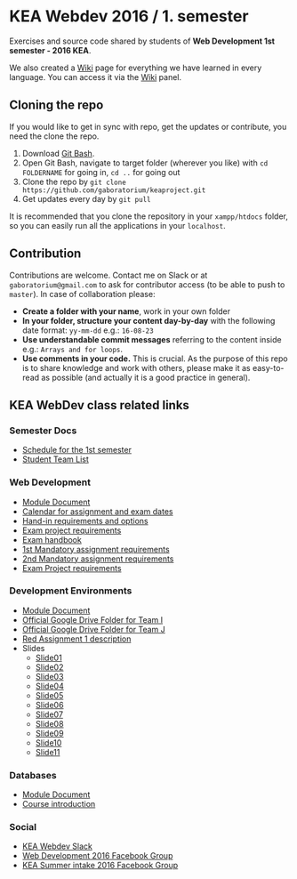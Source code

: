 # KEA Webdev 2016 / 1. semester

Exercises and source code shared by students of **Web Development 1st semester - 2016 KEA**.

We also created a [Wiki](https://github.com/gaboratorium/keaproject/wiki) page for everything we have learned in every language. You can access it via the [Wiki](https://github.com/gaboratorium/keaproject/wiki) panel.

## Cloning the repo

If you would like to get in sync with repo, get the updates or contribute, you need the clone the repo.

  1. Download [Git Bash](https://git-scm.com/downloads).
  2. Open Git Bash, navigate to target folder (wherever you like) with `cd FOLDERNAME` for going in, `cd ..` for going out
  3. Clone the repo by `git clone https://github.com/gaboratorium/keaproject.git`
  4. Get updates every day by `git pull`

  It is recommended that you clone the repository in your `xampp/htdocs` folder, so you can easily run all the applications in your `localhost`.

## Contribution

Contributions are welcome. Contact me on Slack or at `gaboratorium@gmail.com` to ask for contributor access (to be able to push to `master`).
In case of collaboration please:

- **Create a folder with your name**, work in your own folder
- **In your folder, structure your content day-by-day** with the following date format: `yy-mm-dd` e.g.: `16-08-23`
- **Use understandable commit messages** referring to the content inside e.g.: `Arrays and for loops`.
- **Use comments in your code.** This is crucial. As the purpose of this repo is to share knowledge and work with others, please make it as easy-to-read as possible (and actually it is a good practice in general).

## KEA WebDev class related links

### Semester Docs

 - [Schedule for the 1st semester](https://docs.google.com/spreadsheets/d/17calSFIYJFmXsx4_O_10RNqLMmBvAVo4JTxCHQg09Vw/edit#gid=0)
 - [Student Team List](https://docs.google.com/spreadsheets/d/1oXzW_VJzaGSPwl-xk4gjTpnE0JLmhTNCugGSDuV7a8M/pubhtml)

### Web Development

 - [Module Document](https://docs.google.com/document/d/1e27PmGJw-Y4IZqmP-YWFgqb2P4tU5KU3qvJVnytV-MY/pub)
 - [Calendar for assignment and exam dates](https://docs.google.com/spreadsheets/d/1m3lTxiW8433h5L_g9lljzWvtmq4-WX2qlkkREfrFIsY/edit#gid=0)
 - [Hand-in requirements and options](https://docs.google.com/spreadsheets/d/1D8OHzxcbDc_Reom1hbl5pxeK6pxjodrXVPPaBf6U43c/edit)
 - [Exam project requirements](https://docs.google.com/document/d/11s2seqE7-sMjOlLTH6CrvpR1EgmdbYKgYRNr5ufKgEE/edit)
 - [Exam handbook](https://docs.google.com/document/d/1nqPh-wW_y-a5riZjggVnUCiCJbkGkNgWXdi0iwHyaPk/edit)
 - [1st Mandatory assignment requirements](https://docs.google.com/document/d/1juLrh62X-OzMA8Cu8ttIebpwneKRjIA6lsgCum0JT6A/pub)
 - [2nd Mandatory assignment requirements](https://docs.google.com/document/d/1LjdQQF_ORM-ow6FWl2LEpwK3SMfPcW6udFSirH9SD-Y/pub)
 - [Exam Project requirements](https://docs.google.com/document/d/11s2seqE7-sMjOlLTH6CrvpR1EgmdbYKgYRNr5ufKgEE/edit)

### Development Environments

 - [Module Document](https://drive.google.com/open?id=0B3bphlthkijSZGFxazhQRG5lRTA)
 - [Official Google Drive Folder for Team I](https://drive.google.com/drive/folders/0B6jqucXqXPUVdG5NT1AzZVVQN0E)
 - [Official Google Drive Folder for Team J](https://drive.google.com/drive/folders/0B6jqucXqXPUVNnZzSERiV0s5Rnc)
 - [Red Assignment 1 description](https://docs.google.com/presentation/d/1X7k-sMTH0jMGtVI5mvrmW2bZO0kIDXFKUJskjppH3WY/edit#slide=id.g178c241235_0_116)
 - Slides
   - [Slide01](https://docs.google.com/presentation/d/1BGi6YZg3Li9IsuJa3Z7URg8JYRvA_yJ-ij0ydRuZzHY/edit)
   - [Slide02](https://docs.google.com/presentation/d/1ie0GTVItIF3u68RxebVtxljDwD7t2AxyK--sNG8Pol0/edit)
   - [Slide03](https://docs.google.com/presentation/d/1XJns-Q-2m2tq9fZSog9oyXV1prJ11d9PbHkFGKz4gxY/edit)
   - [Slide04](https://docs.google.com/presentation/d/1yee-lsL7aArwvlPsF87iswRX3uaps_9ealgWlG2FjHk/edit)
   - [Slide05](https://docs.google.com/presentation/d/1WIF47sM1jb-ungkqSUJOvBIva_uY3wHANpi12w9yqt8/edit)
   - [Slide06](https://docs.google.com/presentation/d/1QvCvjyz0DxEpbBt-u1f16jHo6QiqgpsJx3NTkYILtaw/edit)
   - [Slide07](https://docs.google.com/presentation/d/1Pa6xYaJHoctOYFQVqW9GKpLDZDkEzVxLPCEsFrou0a4/edit)
   - [Slide08](https://docs.google.com/presentation/d/12GZ9qW_UyztklnKhW2LpI9ng6QSKVWWUElNOquMwLQQ/edit)
   - [Slide09](https://docs.google.com/presentation/d/1UMlDC7E2OURIb47J3R5nTPl-aJx8o6H-h4UV7GCKMvY/edit)
   - [Slide10](https://docs.google.com/presentation/d/1xEsWSDC8AfJcqOSsyLKNXCJ8Rq6fqFnqYvhd2dJXbBk/edit)
   - [Slide11](https://docs.google.com/presentation/d/1ILWlUcYvGlja4xr7aoC7emk6FC2oSfXPzxeLcmpr7H0/edit)

### Databases

 - [Module Document](https://fronter.com/kea/links/files.phtml/1153049437$792389443$/Semester+1/Databases/Module+description+_prcent_28with+ongoing+study+plan_prcent_29)
 - [Course introduction](https://fronter.com/kea/links/files.phtml/1153049437$792389443$/Semester+1/Databases/Course+Introduction.pdf)

### Social

 - [KEA Webdev Slack](https://keawebdev.slack.com/)
 - [Web Development 2016 Facebook Group](https://www.facebook.com/groups/215100098887982/)
 - [KEA Summer intake 2016 Facebook Group](https://www.facebook.com/groups/keasummerintake16/)
